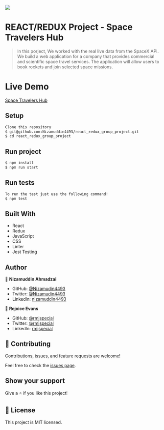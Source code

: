 ![](https://img.shields.io/badge/Microverse-blueviolet)

# REACT/REDUX Project - Space Travelers Hub

> In this porject, We worked with the real live data from the SpaceX API. We build a web application for a company that provides commercial and scientific space travel services. The application will allow users to book rockets and join selected space missions.

# Live Demo
[Space Travelers Hub](www.google.com)


## Setup
``` bash
Clone this repository
$ git@github.com:Nizamuddin4493/react_redux_group_project.git
$ cd react_redux_group_project
```
## Run project
``` bash
$ npm install
$ npm run start 
```
## Run tests
``` bash
To run the test just use the following command!
$ npm test
```
## Built With

- React
- Redux
- JavaScript
- CSS
- Linter
- Jest Testing

## Author

👤 **Nizamuddin Ahmadzai**

- GitHub: [@Nizamudin4493](https://github.com/Nizamuddin4493)
- Twitter: [@Nizamudin4493](https://twitter.com/Nizamuddin4493)
- LinkedIn: [nizamuddin4493](https://linkedin.com/in/nizamuddin4493)

👤 **Rejoice Evans**

- GitHub: [@rmjspecial](https://github.com/rmjspecial)
- Twitter: [@rmjspecial](https://twitter.com)
- LinkedIn: [rmjspecial](https://linkedin.com)


## 🤝 Contributing

Contributions, issues, and feature requests are welcome!

Feel free to check the [issues page](../../issues/).

## Show your support

Give a ⭐️ if you like this project!

## 📝 License
This project is MIT licensed.
